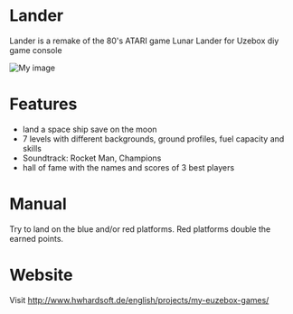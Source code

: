 # Lander
Lander is a remake of the 80's ATARI game Lunar Lander for Uzebox diy game console

![My image](http://uzebox.org/wiki/images/thumb/5/59/Landerlevel1.jpg/480px-Landerlevel1.jpg)

# Features
- land a space ship save on the moon
- 7 levels with different backgrounds, ground profiles, fuel capacity and skills
- Soundtrack: Rocket Man, Champions
- hall of fame with the names and scores of 3 best players

# Manual
Try to land on the blue and/or red platforms. Red platforms double the earned points. 

# Website
Visit http://www.hwhardsoft.de/english/projects/my-euzebox-games/

